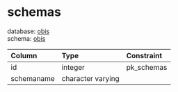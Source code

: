 # schemas
database: [obis](../)  
schema: [obis](obis)  

|Column|Type|Constraint|
|:---|:---|:---|
|id|integer|pk_schemas |
|schemaname|character varying||
